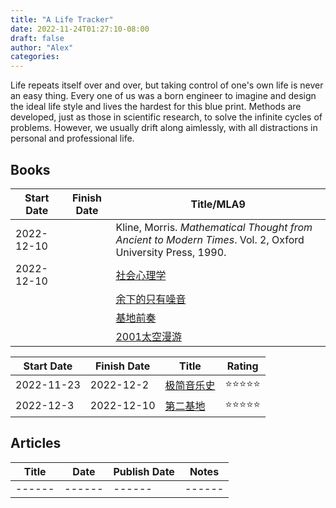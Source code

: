 ```yaml
---
title: "A Life Tracker"
date: 2022-11-24T01:27:10-08:00
draft: false
author: "Alex"
categories: 
---
```


Life repeats itself over and over, but taking control of one's own life is never an easy thing. Every one of us was a born engineer to imagine and design the ideal life style and lives the hardest for this blue print. Methods are developed, just as those in scientific research, to solve the infinite cycles of problems. However, we usually drift along aimlessly, with all distractions in personal and professional life. 


## Books
| Start Date | Finish Date | Title/MLA9 |
| ---- | ---- | ---- |
| 2022-12-10 | | Kline, Morris. _Mathematical Thought from Ancient to Modern Times_. Vol. 2, Oxford University Press, 1990. |
| 2022-12-10 | | [社会心理学](https://book.douban.com/subject/1476651/) |
|  | | [余下的只有噪音](https://book.douban.com/subject/34978358/) |
|  | | [基地前奏](https://book.douban.com/subject/26389893/) |
|  | | [2001太空漫游](https://book.douban.com/subject/30471298/) |

| Start Date | Finish Date | Title | Rating |
| ------ | ------ | ------ | ------ | 
| 2022-11-23 | 2022-12-2 | [极简音乐史](https://book.douban.com/subject/27085977/) | ⭐⭐⭐⭐⭐ |
| 2022-12-3 | 2022-12-10 | [第二基地](https://book.douban.com/subject/26389894/) | ⭐⭐⭐⭐⭐ |

## Articles
| Title | Date | Publish Date | Notes |
| ------ | ------ | ------ | ------ | 
| ------ | ------ | ------ | ------ | 
